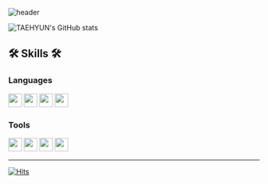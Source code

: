 ![header](https://capsule-render.vercel.app/api?type=waving&color=auto&height=150&section=header&text=KIM%20TAEHYUN%20🌱&fontSize=40&fontColor=392f31)  

![TAEHYUN's GitHub stats](https://github-readme-stats.vercel.app/api?username=gpigp&show_icons=true&theme=vue)
  
## 🛠 Skills 🛠  

### Languages
<div>
<img src="https://img.shields.io/badge/Python-3776AB.svg?&style=flat-square&logo=Python&logoColor=white" height="27">
<img src="https://img.shields.io/badge/C++-00599C.svg?&style=flat-square&logo=C++&logoColor=white" height="27">
<img src="https://img.shields.io/badge/C-A8B9CC.svg?&style=flat-square&logo=C&logoColor=white" height="27">
<img src="https://img.shields.io/badge/Java-007396.svg?&style=flat-square&logo=Java&logoColor=white" height="27">
</div>
  
### Tools
<div>
<img src="https://img.shields.io/badge/GitHub-181717.svg?&style=flat-square&logo=GitHub&logoColor=white" height="27">
<img src="https://img.shields.io/badge/Docker-2496ED.svg?&style=flat-square&logo=Docker&logoColor=white" height="27">
<img src="https://img.shields.io/badge/Jupyter-F37626.svg?&style=flat-square&logo=Jupyter&logoColor=white" height="27">
<img src="https://img.shields.io/badge/PyTorch-EE4C2C.svg?&style=flat-square&logo=PyTorch&logoColor=white" height="27">
</div>

<hr>

[![Hits](https://hits.seeyoufarm.com/api/count/incr/badge.svg?url=https%3A%2F%2Fgithub.com%2Fgpigp&count_bg=%231D6A96&title_bg=%2385B8CB&icon=bilibili.svg&icon_color=%23283B42&title=2DAY&edge_flat=true)](https://hits.seeyoufarm.com)
